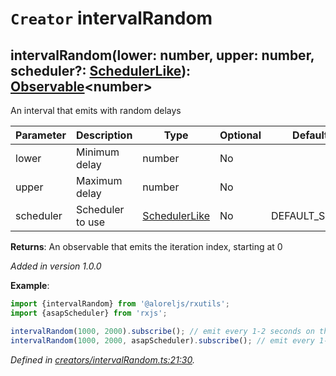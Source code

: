 # `Creator` intervalRandom

## intervalRandom(lower: number, upper: number, scheduler?: [SchedulerLike](https://rxjs.dev/api/index/interface/SchedulerLike)): [Observable](https://rxjs.dev/api/index/class/Observable)\<number>

An interval that emits with random delays

| **Parameter** | **Description** | **Type** | **Optional** | **Default value** |
|---------------|-----------------|----------|--------------|-------------------|
| lower | Minimum delay | <span>number</span> | No |  |
| upper | Maximum delay | <span>number</span> | No |  |
| scheduler | Scheduler to use | <span>[SchedulerLike](https://rxjs.dev/api/index/interface/SchedulerLike)</span> | No | DEFAULT_SCHEDULER |

**Returns**: An observable that emits the iteration index, starting at 0

*Added in version 1.0.0*

**Example**:
```typescript
import {intervalRandom} from '@aloreljs/rxutils';
import {asapScheduler} from 'rxjs';

intervalRandom(1000, 2000).subscribe(); // emit every 1-2 seconds on the default scheduler
intervalRandom(1000, 2000, asapScheduler).subscribe(); // emit every 1-2 seconds on the ASAP scheduler
```

*Defined in [creators/intervalRandom.ts:21:30](https://github.com/Alorel/rxutils/blob/9057654/projects/rxutils/creators/intervalRandom.ts#L21).*